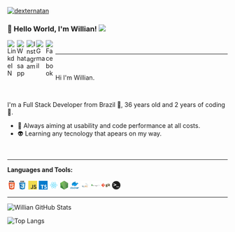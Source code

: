 <p align="left">
  <a target="_blank" rel="noopener noreferrer" href="https://camo.githubusercontent.com/83811d2a1286712d3cad21594a7cab774745f7d24b826dcf4cf9096e0380024b/68747470733a2f2f6b6f6d617265762e636f6d2f67687076632f3f757365726e616d653d616c6973736f6e616e647261646532303230"><img src="https://camo.githubusercontent.com/83811d2a1286712d3cad21594a7cab774745f7d24b826dcf4cf9096e0380024b/68747470733a2f2f6b6f6d617265762e636f6d2f67687076632f3f757365726e616d653d616c6973736f6e616e647261646532303230" alt="dexternatan" data-canonical-src="https://komarev.com/ghpvc/?username=williandf" style="max-width:100%;"></a>
 </p>
<h3>👋 Hello World, I'm Willian! <img src="https://github.com/TheDudeThatCode/TheDudeThatCode/raw/master/Assets/Earth.gif" width="24px" style="max-width:100%;" /></h3>

<a target="_blank" href="https://www.linkedin.com/in/willian-delfreu/">
  <img align="left" alt="LinkdeIN" width="22px" src="https://cdn.jsdelivr.net/npm/simple-icons@v4/icons/linkedin.svg" />
</a>
<a target="_blank" href="https://api.whatsapp.com/send?phone=5511941836001">
  <img align="left" alt="Whatsapp" width="22px" color="#34af23" src="https://cdn.jsdelivr.net/npm/simple-icons@v4/icons/whatsapp.svg" />
</a>
<a target="_blank" href="https://www.instagram.com/williandd1/">
  <img align="left" alt="Instagram" width="22px" src="https://cdn.jsdelivr.net/npm/simple-icons@v4/icons/instagram.svg" />
</a>
<a target="_blank" href="mailto:wdelfreu@gmail.com">
  <img align="left" alt="Gmail" width="22px" src="https://cdn.jsdelivr.net/npm/simple-icons@v4/icons/gmail.svg" />
</a>
<a target="_blank" href="https://fb.com/wdelfreu">
  <img align="left" alt="Facebook" width="22px" src="https://cdn.jsdelivr.net/npm/simple-icons@v4/icons/facebook.svg" />
</a>
<br>
<hr></hr>
<br>
<p>Hi I'm Willian. </p>
<br>
<p>I'm a Full Stack Developer from Brazil 💚, 36 years old and 2 years of coding 🧐.
<br>
  <ul>
    <li>
      💫 Always aiming at usability and code performance at all costs.
    </li>
    <li>
      👽 Learning any tecnology that apears on my way.
    </li>
  </ul>
  <br>
  <hr></hr>
  <strong>Languages and Tools:</strong>
  <br>
  <br>
  <code><img height="20" src="https://raw.githubusercontent.com/github/explore/80688e429a7d4ef2fca1e82350fe8e3517d3494d/topics/html/html.png"></code>
  <code><img height="20" src="https://raw.githubusercontent.com/github/explore/80688e429a7d4ef2fca1e82350fe8e3517d3494d/topics/css/css.png"></code>
  <code><img height="20" src="https://raw.githubusercontent.com/github/explore/80688e429a7d4ef2fca1e82350fe8e3517d3494d/topics/javascript/javascript.png"></code>
  <code><img height="20" src="https://raw.githubusercontent.com/github/explore/80688e429a7d4ef2fca1e82350fe8e3517d3494d/topics/typescript/typescript.png"></code>
  <code><img height="20" src="https://raw.githubusercontent.com/github/explore/80688e429a7d4ef2fca1e82350fe8e3517d3494d/topics/react/react.png"></code>
  <code><img height="20" src="https://raw.githubusercontent.com/github/explore/80688e429a7d4ef2fca1e82350fe8e3517d3494d/topics/nodejs/nodejs.png"></code>
  <code><img height="20" src="https://raw.githubusercontent.com/github/explore/80688e429a7d4ef2fca1e82350fe8e3517d3494d/topics/docker/docker.png"></code>
  <code><img height="20" src="https://raw.githubusercontent.com/github/explore/80688e429a7d4ef2fca1e82350fe8e3517d3494d/topics/mysql/mysql.png"></code>
  <code><img height="20" src="https://raw.githubusercontent.com/github/explore/80688e429a7d4ef2fca1e82350fe8e3517d3494d/topics/mongodb/mongodb.png"></code>
  <code><img height="20" src="https://raw.githubusercontent.com/github/explore/80688e429a7d4ef2fca1e82350fe8e3517d3494d/topics/git/git.png"></code>
  <code><img height="20" src="https://raw.githubusercontent.com/github/explore/80688e429a7d4ef2fca1e82350fe8e3517d3494d/topics/terminal/terminal.png"></code>
  <br>
  <hr></hr>  


![Willian GitHub Stats](https://github-readme-stats.vercel.app/api?username=williandf&show_icons=true)

<img src="https://camo.githubusercontent.com/9bd5782add96f9cf1aa19321a0a7c0bc28298e5c3cbc1ca8dc10567b31860d3b/68747470733a2f2f6769746875622d726561646d652d73746174732e76657263656c2e6170702f6170692f746f702d6c616e67732f3f757365726e616d653d616c6973736f6e616e64726164653230323026686964653d546558266c61796f75743d636f6d70616374" alt="Top Langs" data-canonical-src="https://github-readme-stats.vercel.app/api/top-langs/?username=williandf;hide=TeX&amp;layout=compact" style="max-width:100%;">




<!--
**williandf/williandf** is a ✨ _special_ ✨ repository because its `README.md` (this file) appears on your GitHub profile.

Here are some ideas to get you started:

- 🔭 I’m currently working on ...
- 🌱 I’m currently learning ...
- 👯 I’m looking to collaborate on ...
- 🤔 I’m looking for help with ...
- 💬 Ask me about ...
- 📫 How to reach me: ...
- 😄 Pronouns: ...
- ⚡ Fun fact: ...
-->
